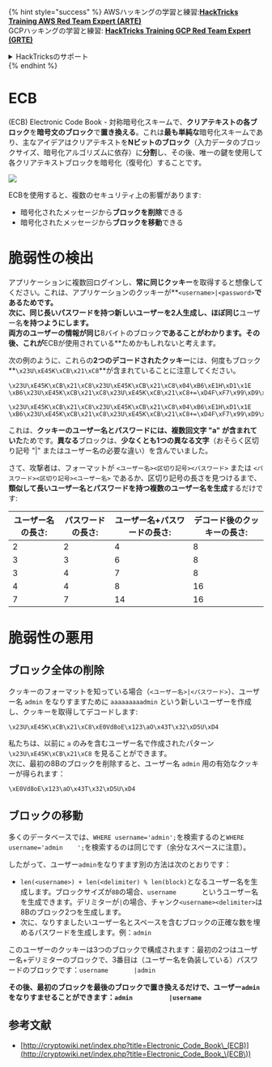 {% hint style="success" %}
AWSハッキングの学習と練習:<img src="/.gitbook/assets/arte.png" alt="" data-size="line">[**HackTricks Training AWS Red Team Expert (ARTE)**](https://training.hacktricks.xyz/courses/arte)<img src="/.gitbook/assets/arte.png" alt="" data-size="line">\
GCPハッキングの学習と練習: <img src="/.gitbook/assets/grte.png" alt="" data-size="line">[**HackTricks Training GCP Red Team Expert (GRTE)**<img src="/.gitbook/assets/grte.png" alt="" data-size="line">](https://training.hacktricks.xyz/courses/grte)

<details>

<summary>HackTricksのサポート</summary>

* [**サブスクリプションプラン**](https://github.com/sponsors/carlospolop)をチェック！
* 💬 [**Discordグループ**](https://discord.gg/hRep4RUj7f)に参加するか、[**telegramグループ**](https://t.me/peass)に参加するか、**Twitter** 🐦 [**@hacktricks\_live**](https://twitter.com/hacktricks\_live)**をフォロー**してください。
* **HackTricks**と**HackTricks Cloud**のgithubリポジトリにPRを提出して**ハッキングトリックを共有**してください。

</details>
{% endhint %}


# ECB

(ECB) Electronic Code Book - 対称暗号化スキームで、**クリアテキストの各ブロック**を**暗号文のブロック**で**置き換える**。これは**最も単純な**暗号化スキームであり、主なアイデアはクリアテキストを**Nビットのブロック**（入力データのブロックサイズ、暗号化アルゴリズムに依存）に**分割**し、その後、唯一の鍵を使用して各クリアテキストブロックを暗号化（復号化）することです。

![](https://upload.wikimedia.org/wikipedia/commons/thumb/e/e6/ECB_decryption.svg/601px-ECB_decryption.svg.png)

ECBを使用すると、複数のセキュリティ上の影響があります:

* 暗号化されたメッセージから**ブロックを削除**できる
* 暗号化されたメッセージから**ブロックを移動**できる

# 脆弱性の検出

アプリケーションに複数回ログインし、**常に同じクッキー**を取得すると想像してください。これは、アプリケーションのクッキーが**`<username>|<password>`**であるためです。\
次に、**同じ長いパスワード**を持つ新しいユーザーを2人生成し、**ほぼ**同じ**ユーザー名**を持つようにします。\
**両方のユーザーの情報**が同じ**8バイトのブロック**であることがわかります。その後、これが**ECBが使用されている**ためかもしれないと考えます。

次の例のように、これらの**2つのデコードされたクッキー**には、何度もブロック**`\x23U\xE45K\xCB\x21\xC8`**が含まれていることに注意してください。
```
\x23U\xE45K\xCB\x21\xC8\x23U\xE45K\xCB\x21\xC8\x04\xB6\xE1H\xD1\x1E \xB6\x23U\xE45K\xCB\x21\xC8\x23U\xE45K\xCB\x21\xC8+=\xD4F\xF7\x99\xD9\xA9

\x23U\xE45K\xCB\x21\xC8\x23U\xE45K\xCB\x21\xC8\x04\xB6\xE1H\xD1\x1E \xB6\x23U\xE45K\xCB\x21\xC8\x23U\xE45K\xCB\x21\xC8+=\xD4F\xF7\x99\xD9\xA9
```
これは、**クッキーのユーザー名とパスワードには、複数回文字 "a" が含まれていた**ためです。**異なる**ブロックは、**少なくとも1つの異なる文字**（おそらく区切り記号 "|" またはユーザー名の必要な違い）を含んでいました。

さて、攻撃者は、フォーマットが `<ユーザー名><区切り記号><パスワード>` または `<パスワード><区切り記号><ユーザー名>` であるか、区切り記号の長さを見つけるまで、**類似して長いユーザー名とパスワードを持つ複数のユーザー名を生成**するだけです:

| ユーザー名の長さ: | パスワードの長さ: | ユーザー名+パスワードの長さ: | デコード後のクッキーの長さ: |
| ---------------- | ---------------- | ------------------------- | --------------------------------- |
| 2                | 2                | 4                         | 8                                 |
| 3                | 3                | 6                         | 8                                 |
| 3                | 4                | 7                         | 8                                 |
| 4                | 4                | 8                         | 16                                |
| 7                | 7                | 14                        | 16                                |

# 脆弱性の悪用

## ブロック全体の削除

クッキーのフォーマットを知っている場合（`<ユーザー名>|<パスワード>`）、ユーザー名 `admin` をなりすますために `aaaaaaaaadmin` という新しいユーザーを作成し、クッキーを取得してデコードします:
```
\x23U\xE45K\xCB\x21\xC8\xE0Vd8oE\x123\aO\x43T\x32\xD5U\xD4
```
私たちは、以前に `a` のみを含むユーザー名で作成されたパターン `\x23U\xE45K\xCB\x21\xC8` を見ることができます。\
次に、最初の8Bのブロックを削除すると、ユーザー名 `admin` 用の有効なクッキーが得られます：
```
\xE0Vd8oE\x123\aO\x43T\x32\xD5U\xD4
```
## ブロックの移動

多くのデータベースでは、`WHERE username='admin';`を検索するのと`WHERE username='admin    ';`を検索するのは同じです（余分なスペースに注意）。

したがって、ユーザー`admin`をなりすます別の方法は次のとおりです：

- `len(<username>) + len(<delimiter) % len(block)`となるユーザー名を生成します。ブロックサイズが`8B`の場合、`username       `というユーザー名を生成できます。デリミターが`|`の場合、チャンク`<username><delimiter>`は8Bのブロック2つを生成します。
- 次に、なりすましたいユーザー名とスペースを含むブロックの正確な数を埋めるパスワードを生成します。例：`admin   `

このユーザーのクッキーは3つのブロックで構成されます：最初の2つはユーザー名+デリミターのブロックで、3番目は（ユーザー名を偽装している）パスワードのブロックです：`username       |admin   `

**その後、最初のブロックを最後のブロックで置き換えるだけで、ユーザー`admin`をなりすませることができます：`admin          |username`**

## 参考文献

- [http://cryptowiki.net/index.php?title=Electronic_Code_Book\_(ECB)](http://cryptowiki.net/index.php?title=Electronic_Code_Book_\(ECB\))
